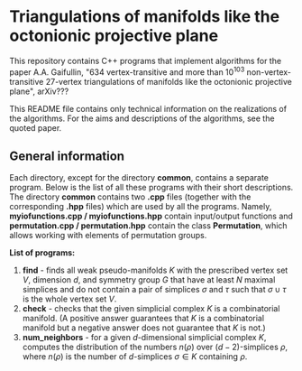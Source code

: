 # Triangulations of manifolds like the octonionic projective plane

This repository contains C++ programs that implement algorithms for the paper A.A. Gaifullin, "634 vertex-transitive and more than $10^{103}$ non-vertex-transitive 27-vertex triangulations of manifolds like the octonionic projective plane", arXiv???

This README file contains only technical information on the realizations of the algorithms. For the aims and descriptions of the algorithms, see the quoted paper.

## General information

Each directory, except for the directory **common**, contains a separate program. Below is the list of all these programs with their short descriptions. The directory **common** contains two **.cpp** files (together with the corresponding **.hpp** files) which are used by all the programs. Namely, **myiofunctions.cpp / myiofunctions.hpp** contain input/output functions and **permutation.cpp / permutation.hpp** contain the class **Permutation**, which allows working with elements of permutation groups.

**List of programs:**

1. **find** - finds all weak pseudo-manifolds $K$ with the prescribed vertex set $V$, dimension $d$, and symmetry group $G$ that have at least $N$ maximal simplices and do not contain a pair of simplices $\sigma$ and $\tau$ such that $\sigma\cup\tau$ is the whole vertex set $V$. 
2. **check** - checks that the given simplicial complex $K$ is a combinatorial manifold. (A positive answer guarantees that $K$ is a combinatorial manifold but a negative answer does not guarantee that $K$ is not.)
3. **num_neighbors** - for a given $d$-dimensional simplicial complex $K$, computes the distribution of the numbers $n(\rho)$ over $(d-2)$-simplices $\rho$, where $n(\rho)$ is the number of $d$-simplices $\sigma\in K$ containing $\rho$. 
